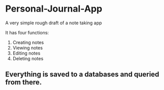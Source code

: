 # Personal-Journal-App
A very simple rough draft of a note taking app

It has four functions:
1. Creating notes
2. Viewing notes
3. Editing notes
4. Deleting notes

Everything is saved to a databases and queried from there.
------
